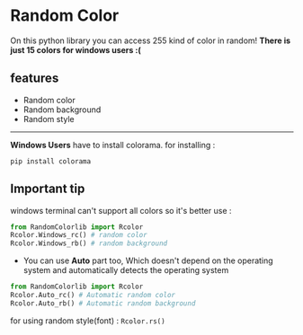 # Random Color 


     
         

On this python library you can access 255 kind of color in random!
**There is just 15 colors for windows users :(**
## features

- Random color 
- Random background
- Random style

---
**Windows Users** have to install colorama.
for installing : 

`pip install colorama`

## **Important tip**
windows terminal can't support all colors so it's better use :
``` python 
from RandomColorlib import Rcolor
Rcolor.Windows_rc() # random color
Rcolor.Windows_rb() # random background
``` 
- You can use **Auto** part too, Which doesn't depend on the operating system and automatically detects the operating system
```python
from RandomColorlib import Rcolor
Rcolor.Auto_rc() # Automatic random color
Rcolor.Auto_rb() # Automatic random background
```

for using random style(font) : `Rcolor.rs()`

